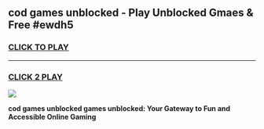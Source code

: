 
## cod games unblocked - Play Unblocked Gmaes & Free #ewdh5
<h3>
<a href="https://news.freeplayer.one?title=cod_games_unblocked&ref=24F">CLICK TO PLAY</a></h3>
<hr>

<h3>
<a href="https://news.freeplayer.one?title=cod_games_unblocked&ref=24F">CLICK 2 PLAY</a>
  
</h3>

<a href="https://news.freeplayer.one?title=cod_games_unblocked&ref=24F/"><img src="https://clearcache.store/games.png"></a>


**cod games unblocked games unblocked: Your Gateway to Fun and Accessible Online Gaming**
